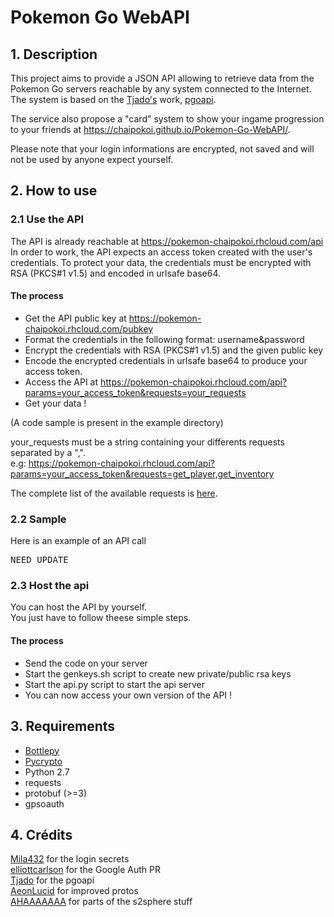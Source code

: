 # Pokemon Go WebAPI

## 1. Description 

This project aims to provide a JSON API allowing to retrieve data from the Pokemon Go servers reachable by any system connected to the Internet. 
The system is based on the [Tjado's](https://github.com/tejado) work, [pgoapi](https://github.com/tejado/pgoapi).   

The service also propose a "card" system to show your ingame progression to your friends at https://chaipokoi.github.io/Pokemon-Go-WebAPI/. 

Please note that your login informations are encrypted, not saved and will not be used by anyone expect yourself. 

## 2. How to use

### 2.1 Use the API

The API is already reachable at https://pokemon-chaipokoi.rhcloud.com/api  
In order to work, the API expects an access token created with the user's credentials. To protect your data, the credentials must be encrypted with RSA (PKCS#1 v1.5) and encoded in urlsafe base64.

#### The process

* Get the API public key at https://pokemon-chaipokoi.rhcloud.com/pubkey
* Format the credentials in the following format: username&password
* Encrypt the credentials with RSA (PKCS#1 v1.5) and the given public key
* Encode the encrypted credentials in urlsafe base64 to produce your access token.
* Access the API at https://pokemon-chaipokoi.rhcloud.com/api?params=your_access_token&requests=your_requests
* Get your data !

(A code sample is present in the example directory)

your_requests must be a string containing your differents requests separated by a ",".  
e.g: https://pokemon-chaipokoi.rhcloud.com/api?params=your_access_token&requests=get_player,get_inventory

The complete list of the available requests is [here](https://github.com/tejado/pgoapi/wiki/api_functions). 

### 2.2 Sample 

Here is an example of an API call

<pre>
NEED UPDATE
</pre>

### 2.3 Host the api

You can host the API by yourself.  
You just have to follow theese simple steps.

#### The process

* Send the code on your server
* Start the genkeys.sh script to create new private/public rsa keys
* Start the api.py script to start the api server 
* You can now access your own version of the API !

## 3. Requirements

- [Bottlepy](http://bottlepy.org)
- [Pycrypto](https://pypi.python.org/pypi/pycrypto)
- Python 2.7
- requests
- protobuf (>=3)
- gpsoauth

## 4. Crédits 

[Mila432](https://github.com/Mila432) for the login secrets  
[elliottcarlson](https://github.com/elliottcarlson) for the Google Auth PR  
[Tjado](https://github.com/tejado) for the pgoapi  
[AeonLucid](https://github.com/AeonLucid) for improved protos  
[AHAAAAAAA](https://github.com/AHAAAAAAA) for parts of the s2sphere stuff  
